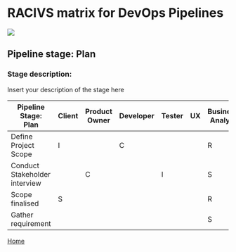 # __RACIVS matrix for DevOps Pipelines__   

<img src="https://user-images.githubusercontent.com/10748736/112030685-6c81be80-8b32-11eb-94b8-c2c01b8f4581.png">

## __Pipeline stage:__  Plan  
### __Stage description:__  
Insert your description of the stage here  

| Pipeline Stage:<br>Plan      |Client  |Product Owner|Developer| Tester  | UX      |Business Analyst|
|----------------------------- |-------- |--------    |-------- |-------- |---------|----------------|
| Define Project Scope         |    I    |            |   C     |         |         |        R       |
| Conduct Stakeholder interview|         |      C     |         |   I     |         |        S       |
| Scope finalised              |    S    |            |         |         |         |        R       |
| Gather requirement           |         |            |         |         |         |        S       |
  
  
[Home](../index.md)  

